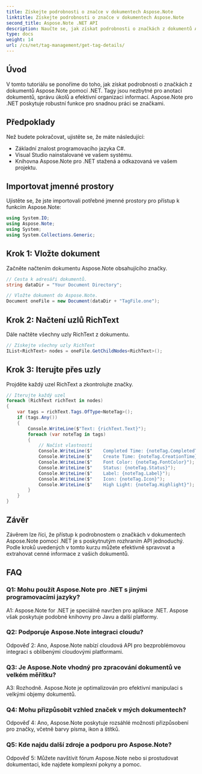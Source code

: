 ```yaml
---
title: Získejte podrobnosti o značce v dokumentech Aspose.Note
linktitle: Získejte podrobnosti o značce v dokumentech Aspose.Note
second_title: Aspose.Note .NET API
description: Naučte se, jak získat podrobnosti o značkách z dokumentů Aspose.Note pomocí .NET. Spravujte úkoly efektivně pomocí rozhraní API Aspose.Note.
type: docs
weight: 14
url: /cs/net/tag-management/get-tag-details/
---
```

## Úvod

V tomto tutoriálu se ponoříme do toho, jak získat podrobnosti o značkách z dokumentů Aspose.Note pomocí .NET. Tagy jsou nezbytné pro anotaci dokumentů, správu úkolů a efektivní organizaci informací. Aspose.Note pro .NET poskytuje robustní funkce pro snadnou práci se značkami.

## Předpoklady

Než budete pokračovat, ujistěte se, že máte následující:

- Základní znalost programovacího jazyka C#.
- Visual Studio nainstalované ve vašem systému.
- Knihovna Aspose.Note pro .NET stažená a odkazovaná ve vašem projektu.

## Importovat jmenné prostory

Ujistěte se, že jste importovali potřebné jmenné prostory pro přístup k funkcím Aspose.Note:

```csharp
using System.IO;
using Aspose.Note;
using System;
using System.Collections.Generic;
```

## Krok 1: Vložte dokument

Začněte načtením dokumentu Aspose.Note obsahujícího značky.

```csharp
// Cesta k adresáři dokumentů.
string dataDir = "Your Document Directory";

// Vložte dokument do Aspose.Note.
Document oneFile = new Document(dataDir + "TagFile.one");
```

## Krok 2: Načtení uzlů RichText

Dále načtěte všechny uzly RichText z dokumentu.

```csharp
// Získejte všechny uzly RichText
IList<RichText> nodes = oneFile.GetChildNodes<RichText>();
```

## Krok 3: Iterujte přes uzly

Projděte každý uzel RichText a zkontrolujte značky.

```csharp
// Iterujte každý uzel
foreach (RichText richText in nodes)
{
    var tags = richText.Tags.OfType<NoteTag>();
    if (tags.Any())
    {
        Console.WriteLine($"Text: {richText.Text}");
        foreach (var noteTag in tags)
        {
            // Načíst vlastnosti
            Console.WriteLine($"    Completed Time: {noteTag.CompletedTime}");
            Console.WriteLine($"    Create Time: {noteTag.CreationTime}");
            Console.WriteLine($"    Font Color: {noteTag.FontColor}");
            Console.WriteLine($"    Status: {noteTag.Status}");
            Console.WriteLine($"    Label: {noteTag.Label}");
            Console.WriteLine($"    Icon: {noteTag.Icon}");
            Console.WriteLine($"    High Light: {noteTag.Highlight}");
        }
    }
}
```

## Závěr

Závěrem lze říci, že přístup k podrobnostem o značkách v dokumentech Aspose.Note pomocí .NET je s poskytnutým rozhraním API jednoduchý. Podle kroků uvedených v tomto kurzu můžete efektivně spravovat a extrahovat cenné informace z vašich dokumentů.

## FAQ

### Q1: Mohu použít Aspose.Note pro .NET s jinými programovacími jazyky?

A1: Aspose.Note for .NET je speciálně navržen pro aplikace .NET. Aspose však poskytuje podobné knihovny pro Javu a další platformy.

### Q2: Podporuje Aspose.Note integraci cloudu?

Odpověď 2: Ano, Aspose.Note nabízí cloudová API pro bezproblémovou integraci s oblíbenými cloudovými platformami.

### Q3: Je Aspose.Note vhodný pro zpracování dokumentů ve velkém měřítku?

A3: Rozhodně. Aspose.Note je optimalizován pro efektivní manipulaci s velkými objemy dokumentů.

### Q4: Mohu přizpůsobit vzhled značek v mých dokumentech?

Odpověď 4: Ano, Aspose.Note poskytuje rozsáhlé možnosti přizpůsobení pro značky, včetně barvy písma, ikon a štítků.

### Q5: Kde najdu další zdroje a podporu pro Aspose.Note?

Odpověď 5: Můžete navštívit fórum Aspose.Note nebo si prostudovat dokumentaci, kde najdete komplexní pokyny a pomoc.
